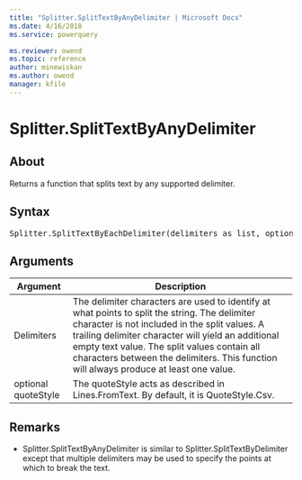 ```yaml
---
title: "Splitter.SplitTextByAnyDelimiter | Microsoft Docs"
ms.date: 4/16/2018
ms.service: powerquery

ms.reviewer: owend
ms.topic: reference
author: minewiskan
ms.author: owend
manager: kfile
---
```

# Splitter.SplitTextByAnyDelimiter

  
## About  
Returns a function that splits text by any supported delimiter.  
  
## Syntax

<pre>
Splitter.SplitTextByEachDelimiter(delimiters as list, optional quoteStyle as nullable number) as function  
</pre>
  
## Arguments  
  
|Argument|Description|  
|------------|---------------|  
|Delimiters|The delimiter characters are used to identify at what points to split the string.  The delimiter character is not included in the split values.  A trailing delimiter character will yield an additional empty text value.  The split values contain all characters between the delimiters.  This function will always produce at least one value.|  
|optional quoteStyle|The quoteStyle acts as described in Lines.FromText.  By default, it is QuoteStyle.Csv.|  
  
## <a name="__toc360789919"></a>Remarks  
  
-   Splitter.SplitTextByAnyDelimiter is similar to Splitter.SplitTextByDelimiter except that multiple delimiters may be used to specify the points at which to break the text.  
  

